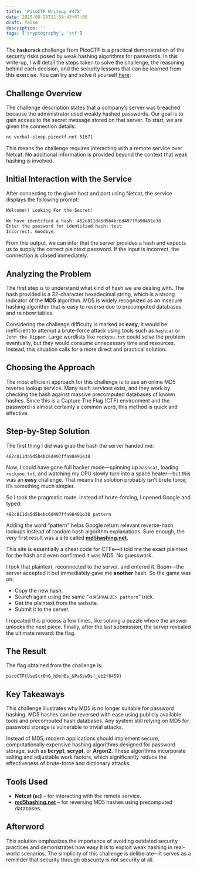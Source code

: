 ```yaml
---
title: 'PicoCTF Writeup #475'
date: 2025-08-26T11:59:43+07:00
draft: false
description: ''
tags: ['cryptography', 'ctf']
---
```


The **`hashcrack`** challenge from PicoCTF is a practical demonstration of the security risks posed by weak hashing algorithms for passwords. In this write-up, I will detail the steps taken to solve the challenge, the reasoning behind each decision, and the security lessons that can be learned from this exercise. You can try and solve it yourself [here](https://play.picoctf.org/practice/challenge/475).



## Challenge Overview

The challenge description states that a company’s server was breached because the administrator used weakly hashed passwords. Our goal is to gain access to the secret message stored on that server. To start, we are given the connection details:

```bash
nc verbal-sleep.picoctf.net 51671
```

This means the challenge requires interacting with a remote service over Netcat. No additional information is provided beyond the context that weak hashing is involved.



## Initial Interaction with the Service

After connecting to the given host and port using Netcat, the service displays the following prompt:

```bash
Welcome!! Looking For the Secret?

We have identified a hash: 482c811da5d5b4bc6d497ffa98491e38
Enter the password for identified hash: test
Incorrect. Goodbye.
```

From this output, we can infer that the server provides a hash and expects us to supply the correct plaintext password. If the input is incorrect, the connection is closed immediately.



## Analyzing the Problem

The first step is to understand what kind of hash we are dealing with. The hash provided is a 32-character hexadecimal string, which is a strong indicator of the **MD5** algorithm. MD5 is widely recognized as an insecure hashing algorithm that is easy to reverse due to precomputed databases and rainbow tables.

Considering the challenge difficulty is marked as **easy**, it would be inefficient to attempt a brute-force attack using tools such as `hashcat` or `John the Ripper`. Large wordlists like `rockyou.txt` could solve the problem eventually, but they would consume unnecessary time and resources. Instead, this situation calls for a more direct and practical solution.



## Choosing the Approach

The most efficient approach for this challenge is to use an online MD5 reverse lookup service. Many such services exist, and they work by checking the hash against massive precomputed databases of known hashes. Since this is a Capture The Flag (CTF) environment and the password is almost certainly a common word, this method is quick and effective.


## Step-by-Step Solution

The first thing I did was grab the hash the server handed me:

```
482c811da5d5b4bc6d497ffa98491e38
```

Now, I could have gone full hacker mode—spinning up `hashcat`, loading `rockyou.txt`, and watching my CPU slowly turn into a space heater—but this was an **easy** challenge. That means the solution probably isn’t brute force; it’s something much simpler.

So I took the pragmatic route. Instead of brute-forcing, I opened Google and typed:

```
482c811da5d5b4bc6d497ffa98491e38 pattern
```

Adding the word “pattern” helps Google return relevant reverse-hash lookups instead of random hash algorithm explanations. Sure enough, the very first result was a site called **[md5hashing.net](https://md5hashing.net)**.

This site is essentially a cheat code for CTFs—it told me the exact plaintext for the hash and even confirmed it was MD5. No guesswork.

I took that plaintext, reconnected to the server, and entered it. Boom—the server accepted it but immediately gave me **another** hash. So the game was on:

* Copy the new hash.
* Search again using the same “`<HASHVALUE> pattern`” trick.
* Get the plaintext from the website.
* Submit it to the server.

I repeated this process a few times, like solving a puzzle where the answer unlocks the next piece. Finally, after the last submission, the server revealed the ultimate reward: the flag.


## The Result

The flag obtained from the challenge is:

```
picoCTF{UseStr0nG_h@shEs_&PaSswDs!_eb2f8459}
```



## Key Takeaways

This challenge illustrates why MD5 is no longer suitable for password hashing. MD5 hashes can be reversed with ease using publicly available tools and precomputed hash databases. Any system still relying on MD5 for password storage is vulnerable to trivial attacks.

Instead of MD5, modern applications should implement secure, computationally expensive hashing algorithms designed for password storage, such as **bcrypt**, **scrypt**, or **Argon2**. These algorithms incorporate salting and adjustable work factors, which significantly reduce the effectiveness of brute-force and dictionary attacks.



## Tools Used

* **Netcat (`nc`)** – for interacting with the remote service.
* **[md5hashing.net](https://md5hashing.net)** – for reversing MD5 hashes using precomputed databases.



## Afterword

This solution emphasizes the importance of avoiding outdated security practices and demonstrates how easy it is to exploit weak hashing in real-world scenarios. The simplicity of this challenge is deliberate—it serves as a reminder that security through obscurity is not security at all.
